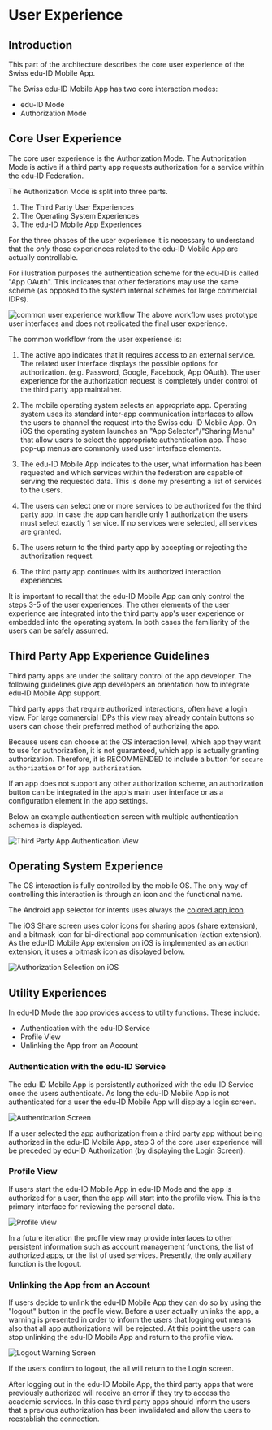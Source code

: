 # User Experience

## Introduction

This part of the architecture describes the core user experience of the Swiss edu-ID Mobile App.

The Swiss edu-ID Mobile App has two core interaction modes:

* edu-ID Mode
* Authorization Mode

## Core User Experience

The core user experience is the Authorization Mode. The Authorization Mode is active if a third party app requests authorization for a service within the edu-ID Federation.

The Authorization Mode is split into three parts.

1. The Third Party User Experiences
1. The Operating System Experiences
1. The edu-ID Mobile App Experiences

For the three phases of the user experience it is necessary to understand that the *only* those experiences related to the edu-ID Mobile App are actually controllable.

For illustration purposes the authentication scheme for the edu-ID is called "App OAuth". This indicates that other federations may use the same scheme (as opposed to the system internal schemes for large commercial IDPs).

![common user experience workflow](images/eduid_app_ux_authflow.png)
The above workflow uses prototype user interfaces and does not replicated the final user experience.

The common workflow from the user experience is:

1. The active app indicates that it requires access to an external service. The related user interface displays the possible options for authorization. (e.g. Password, Google, Facebook, App OAuth). The user experience for the authorization request is completely under control of the third party app maintainer.

2. The mobile operating system selects an appropriate app. Operating system uses its standard inter-app communication interfaces to allow the users to channel the request into the Swiss edu-ID Mobile App. On iOS the operating system launches an "App Selector"/"Sharing Menu" that allow users to select the appropriate authentication app. These pop-up menus are commonly used user interface elements.

3. The edu-ID Mobile App indicates to the user, what information has been requested and which services within the federation are capable of serving the requested data. This is done my presenting a list of services to the users.

4. The users can select one or more services to be authorized for the third party app. In case the app can handle only 1 authorization the users must select exactly 1 service. If no services were selected, all services are granted.

5. The users return to the third party app by accepting or rejecting the authorization request.

6. The third party app continues with its authorized interaction experiences.

It is important to recall that the edu-ID Mobile App can only control the steps 3-5 of the user experiences. The other elements of the user experience are integrated into the third party app's user experience or embedded into the operating system. In both cases the familiarity of the users can be safely assumed.

## Third Party App Experience Guidelines

Third party apps are under the solitary control of the app developer. The following guidelines give app developers an orientation how to integrate edu-ID Mobile App support.

Third party apps that require authorized interactions, often have a login view. For large commercial IDPs this view may already contain buttons so users can chose their preferred method of authorizing the app.

Because users can choose at the OS interaction level, which app they want to use for authorization, it is not guaranteed, which app is actually granting authorization. Therefore, it is RECOMMENDED to include a button for ```secure authorization``` or for ```app authorization```.

If an app does not support any other authorization scheme, an authorization button can be integrated in the app's main user interface or as a configuration element in the app settings.

Below an example authentication screen with multiple authentication schemes is displayed.

![Third Party App Authentication View](images/third_party_app_start_authorization.png)

## Operating System Experience

The OS interaction is fully controlled by the mobile OS. The only way of controlling this interaction is through an icon and the functional name.

The Android app selector for intents uses always the [colored app icon](03-artwork.md).

The iOS Share screen uses color icons for sharing apps (share extension), and a bitmask icon for bi-directional app communication (action extension). As the edu-ID Mobile App extension on iOS is implemented as an action extension, it uses a bitmask icon as displayed below.

![Authorization Selection on iOS](images/iOS_AppSelectionScreen.jpg)

## Utility Experiences

In edu-ID Mode the app provides access to utility functions. These include:

* Authentication with the edu-ID Service
* Profile View
* Unlinking the App from an Account

### Authentication with the edu-ID Service

The edu-ID Mobile App is persistently authorized with the edu-ID Service once the users authenticate. As long the edu-ID Mobile App is not authenticated for a user the edu-ID Mobile App will display a login screen.

![Authentication Screen](images/eduid_loginview_layout.jpg)

If a user selected the app authorization from a third party app without being authorized in the edu-ID Mobile App, step 3 of the core user experience will be preceded by edu-ID Authorization (by displaying the Login Screen).

### Profile View

If users start the edu-ID Mobile App in edu-ID Mode and the app is authorized for a user, then the app will start into the profile view. This is the primary interface for reviewing the personal data.

![Profile View](images/eduid_profileview_layout.jpg)

In a future iteration the profile view may provide interfaces to other persistent information such as account management functions, the list of authorized apps, or the list of used services. Presently, the only auxiliary function is the logout.

### Unlinking the App from an Account

If users decide to unlink the edu-ID Mobile App they can do so by using the "logout" button in the profile view. Before a user actually unlinks the app, a warning is presented in order to inform the users that logging out means also that all app authorizations will be rejected. At this point the users can stop unlinking the edu-ID Mobile App and return to the profile view.

![Logout Warning Screen](images/eduid_LogoutScreen_layout.jpg)

If the users confirm to logout, the all will return to the Login screen.

After logging out in the edu-ID Mobile App, the third party apps that were previously authorized will receive an error if they try to access the academic services. In this case third party apps should inform the users that a previous authorization has been invalidated and allow the users to reestablish the connection.
